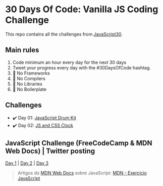 # 30 Days Of Code: Vanilla JS Coding Challenge

This repo contains all the challenges from [JavaScript30](https://javascript30.com/).

## Main rules

1. Code minimum an hour every day for the next 30 days
2. Tweet your progress every day with the #30DaysOfCode hashtag.
3. :no_entry_sign: No Frameworks
4. :no_entry_sign: No Compilers
5. :no_entry_sign: No Libraries
6. :no_entry_sign: No Boilerplate

## Challenges

- :heavy_check_mark: Day 01: [JavaScript Drum Kit](https://github.com/Kianelc/javaScript30/tree/master/01%20-%20JavaScript%20Drum%20Kit)
- :heavy_check_mark: Day 02: [JS and CSS Clock](https://github.com/Kianelc/javaScript30/tree/master/02%20-%20JS%20and%20CSS%20Clock)


## JavaScript Challenge (FreeCodeCamp & MDN Web Docs) | Twitter posting

[Day 1](https://twitter.com/kianelc/status/1272715249813258240) | [Day 2](https://twitter.com/kianelc/status/1273080691580862464) | [Day 3](https://twitter.com/kianelc/status/1273442637987577857)


> Artigos do [MDN Web Docs](https://developer.mozilla.org/pt-BR/) sobre JavaScript: [MDN - Exercício JavaScript](https://github.com/Kianelc/javaScript30/tree/master/MDN%20-%20Exerc%C3%ADcio%20JavaScript)
